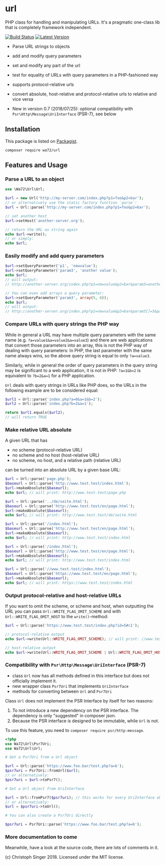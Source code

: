 url
===

PHP class for handling and manipulating URLs. It's a pragmatic one-class lib that is completely framework independent.

[![Build Status](https://secure.travis-ci.org/wasinger/url.svg?branch=master)](http://travis-ci.org/wasinger/url)
[![Latest Version](http://img.shields.io/packagist/v/wa72/url.svg)](https://packagist.org/packages/wa72/url)


- Parse URL strings to objects
- add and modify query parameters
- set and modify any part of the url
- test for equality of URLs with query parameters in a PHP-fashioned way
- supports protocol-relative urls
- convert absolute, host-relative and protocol-relative urls to relative and vice versa

- New in version 0.7 (2018/07/25): optional compatibility with  `Psr\Http\Message\UriInterface` (PSR-7), see below

Installation
------------

This package is listed on [Packagist](https://packagist.org/packages/wa72/url).

```
composer require wa72/url
```

Features and Usage
------------------

### Parse a URL to an object ###

```php
use \Wa72\Url\Url;

$url = new Url('http://my-server.com/index.php?p1=foo&p2=bar');
// or alternatively use the static factory function `parse`:
$url = Url::parse('http://my-server.com/index.php?p1=foo&p2=bar');

// set another host
$url->setHost('another-server.org');

// return the URL as string again
echo $url->write();
// or simply:
echo $url;
```

### Easily modify and add query parameters ###

```php
$url->setQueryParameter('p1', 'newvalue');
$url->setQueryParameter('param3', 'another value');
echo $url;
// will output:
// http://another-server.org/index.php?p1=newvalue&p2=bar&param3=another%20value

// You can even add arrays a query parameter:
$url->setQueryParameter('param3', array(5, 6));
echo $url;
// will output:
// http://another-server.org/index.php?p1=newvalue&p2=bar&param3[]=5&param3[]=6
```

### Compare URLs with query strings the PHP way ###

While in general a URL may have multiple query parameters with the same name 
(e.g. `?a=value1&a=value2&a=value3`) and there are web applications that convert
those parameters into an array, this is not the PHP way of dealing with query parameters:
In PHP, the last parameter with the same name always wins, so the 
above query string is equal to only `?a=value3`.

Similarly, while in general the order of query parameters in the query string may
be significant to a web application, it is not in PHP: `?a=1&b=2` is equivalent 
to `?b=2&a=1` for a PHP application.

`Url` deals with query strings in URLs like PHP does, so the URLs in the following
example are to be considered equal:

```php
$url1 = Url::parse('index.php?a=0&a=1&b=2');
$url2 = Url::parse('index.php?b=2&a=1');

return $url1.equals($url2);
// will return TRUE
```

### Make relative URL absolute ###

A given URL that has 

- no scheme (protocol-relative URL)
- no scheme and no host (host-relative URL)
- no scheme, no host, and a relative path (relative URL)

can be turned into an absolute URL by a given base URL:

```php
$url = Url::parse('page.php');
$baseurl = Url::parse('http://www.test.test/index.html');
$url->makeAbsolute($baseurl);
echo $url; // will print: http://www.test.test/page.php

$url = Url::parse('../de/seite.html');
$baseurl = Url::parse('http://www.test.test/en/page.html');
$url->makeAbsolute($baseurl);
echo $url; // will print: http://www.test.test/de/seite.html

$url = Url::parse('/index.html');
$baseurl = Url::parse('http://www.test.test/en/page.html');
$url->makeAbsolute($baseurl);
echo $url; // will print: http://www.test.test/index.html

$url = Url::parse('/index.html');
$baseurl = Url::parse('http://www.test.test/en/page.html');
$url->makeAbsolute($baseurl);
echo $url; // will print: http://www.test.test/index.html

$url = Url::parse('//www.test.test/index.html');
$baseurl = Url::parse('https://www.test.test/en/page.html');
$url->makeAbsolute($baseurl);
echo $url; // will print: https://www.test.test/index.html
```

### Output protocol-relative and host-relative URLs ###

If you want to omit the scheme, or scheme and host, when outputting the URL 
you can pass `Url::WRITE_FLAG_OMIT_SCHEME` and with `Url::WRITE_FLAG_OMIT_HOST` to the `write()`-method:

```php
$url = Url::parse('https://www.test.test/index.php?id=5#c1');

// protocol-relative output
echo $url->write(Url::WRITE_FLAG_OMIT_SCHEME); // will print: //www.test.test/index.php?id=5#c1

// host-relative output
echo $url->write(Url::WRITE_FLAG_OMIT_SCHEME | Url::WRITE_FLAG_OMIT_HOST)); // will print: /index.php?id=5#c1
```

### Compatibility with `Psr\Http\Message\UriInterface` (PSR-7) ###

- class `Url` now has all methods defined in this interface but does not officially implement it.
- new wrapper class `Psr7Uri` that implements `UriInterface`
- methods for converting between `Url` and `Psr7Uri`

Class `Url` does not implement the PSR Interface by itself for two reasons:
1. To not introduce a new dependency on the PSR interface. The dependency is only "suggested" in composer json.
2. Because the PSR interface is designed to be immutable,
    while `Url` is not.

To use this feature, you need to `composer require psr/http-message`.

```php
<?php
use Wa72\Url\Psr7Uri;
use Wa72\Url\Url;

# Get a Psr7Uri from a Url object

$url = Url::parse('https://www.foo.bar/test.php?a=b');
$psr7uri = Psr7Uri::fromUrl($url);
// or alternatively:
$psr7uri = $url->toPsr7();

# Get a Url object from UriInterface

$url = Url::fromPsr7($psr7uri); // this works for every UriInterface object, not only Wa72\Url\Psr7Uri
// or alternatively:
$url = $psr7uri->toUrl();

# You can also create a Psr7Uri directly

$psr7uri = Psr7Uri::parse('https://www.foo.bar/test.php?a=b');
```

### More documentation to come ###

Meanwhile, have a look at the source code, there are lots of comments in it.

(c) Christoph Singer 2018. Licensed under the MIT license.
